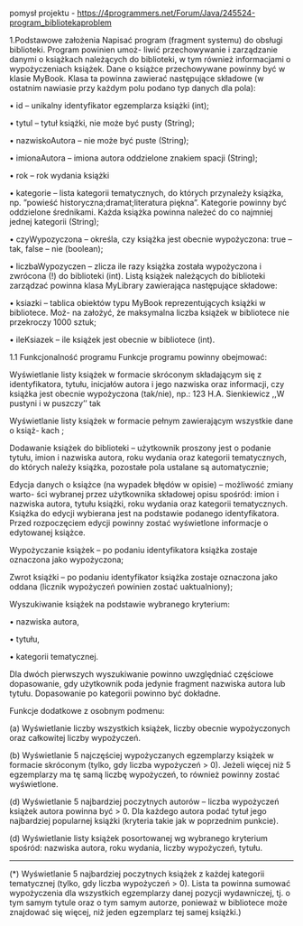 pomysł projektu - https://4programmers.net/Forum/Java/245524-program_bibliotekaproblem

1.Podstawowe założenia
Napisać program (fragment systemu) do obsługi biblioteki. Program powinien umoż-
liwić przechowywanie i zarządzanie danymi o książkach należących do biblioteki, w tym
również informacjami o wypożyczeniach książek.
Dane o książce przechowywane powinny być w klasie MyBook. Klasa ta powinna zawierać
następujące składowe (w ostatnim nawiasie przy każdym polu podano typ danych
dla pola):

• id – unikalny identyfikator egzemplarza książki (int);

• tytul – tytuł książki, nie może być pusty (String);

• nazwiskoAutora – nie może być puste (String);

• imionaAutora – imiona autora oddzielone znakiem spacji (String);

• rok – rok wydania książki

• kategorie – lista kategorii tematycznych, do których przynależy książka, np. ”powieść
historyczna;dramat;literatura piękna”. Kategorie powinny być oddzielone średnikami.
Każda książka powinna należeć do co najmniej jednej kategorii (String);

• czyWypozyczona – określa, czy książka jest obecnie wypożyczona: true – tak, false
– nie (boolean);

• liczbaWypozyczen – zlicza ile razy książka została wypożyczona i zwrócona (!) do
biblioteki (int).
Listą książek należących do biblioteki zarządzać powinna klasa MyLibrary zawierająca
następujące składowe:

• ksiazki – tablica obiektów typu MyBook reprezentujących książki w bibliotece. Moż-
na założyć, że maksymalna liczba książek w bibliotece nie przekroczy 1000 sztuk;

• ileKsiazek – ile książek jest obecnie w bibliotece (int).

1.1 Funkcjonalność programu
Funkcje programu powinny obejmować:

Wyświetlanie listy książek w formacie skróconym składającym się z identyfikatora,
tytułu, inicjałów autora i jego nazwiska oraz informacji, czy książka jest obecnie
wypożyczona (tak/nie), np.:
123 H.A. Sienkiewicz ,,W pustyni i w puszczy’’ tak

Wyświetlanie listy książek w formacie pełnym zawierającym wszystkie dane o książ-
kach ;

Dodawanie książek do biblioteki – użytkownik proszony jest o podanie tytułu, imion
i nazwiska autora, roku wydania oraz kategorii tematycznych, do których należy
książka, pozostałe pola ustalane są automatycznie;

Edycja danych o książce (na wypadek błędów w opisie) – możliwość zmiany warto-
ści wybranej przez użytkownika składowej opisu spośród: imion i nazwiska autora,
tytułu książki, roku wydania oraz kategorii tematycznych. Książka do edycji wybierana
jest na podstawie podanego identyfikatora. Przed rozpoczęciem edycji powinny
zostać wyświetlone informacje o edytowanej książce.

Wypożyczanie książek – po podaniu identyfikatora książka zostaje oznaczona jako
wypożyczona;

Zwrot książki – po podaniu identyfikator książka zostaje oznaczona jako oddana
(licznik wypożyczeń powinien zostać uaktualniony);

Wyszukiwanie książek na podstawie wybranego kryterium:

• nazwiska autora,

• tytułu,

• kategorii tematycznej.

Dla dwóch pierwszych wyszukiwanie powinno uwzględniać częściowe dopasowanie,
gdy użytkownik poda jedynie fragment nazwiska autora lub tytułu. Dopasowanie
po kategorii powinno być dokładne.

Funkcje dodatkowe z osobnym podmenu:

(a) Wyświetlanie liczby wszystkich książek, liczby obecnie wypożyczonych oraz
całkowitej liczby wypożyczeń.

(b) Wyświetlanie 5 najczęściej wypożyczanych egzemplarzy książek w formacie
skróconym (tylko, gdy liczba wypożyczeń > 0). Jeżeli więcej niż 5 egzemplarzy
ma tę samą liczbę wypożyczeń, to również powinny zostać wyświetlone.

(d) Wyświetlanie 5 najbardziej poczytnych autorów – liczba wypożyczeń książek
autora powinna być > 0. Dla każdego autora podać tytuł jego najbardziej
popularnej książki (kryteria takie jak w poprzednim punkcie).

(d) Wyświetlanie listy książek posortowanej wg wybranego kryterium spośród: nazwiska
autora, roku wydania, liczby wypożyczeń, tytułu.

------------------------------------------------------------------------------
(*) Wyświetlanie 5 najbardziej poczytnych książek z każdej kategorii tematycznej
(tylko, gdy liczba wypożyczeń > 0). Lista ta powinna sumować wypożyczenia
dla wszystkich egzemplarzy danej pozycji wydawniczej, tj. o tym samym tytule
oraz o tym samym autorze, ponieważ w bibliotece może znajdować się więcej,
niż jeden egzemplarz tej samej książki.)





